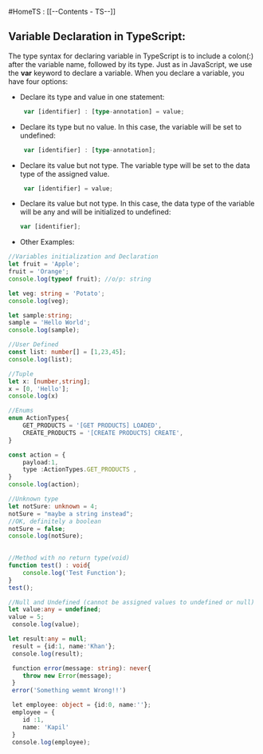 #HomeTS : [[--Contents - TS--]]
## Variable Declaration in TypeScript:
The type syntax for declaring variable in TypeScript is to include a colon(:) after the variable name, followed by its type. Just as in JavaScript, we use the **var** keyword to declare a variable.
When you declare a variable, you have four options:
- Declare its type and value in one statement:
	```ts
	 var [identifier] : [type-annotation] = value;
	```
-  Declare its type but no value. In this case, the variable will be set to undefined:
	```ts
	 var [identifier] : [type-annotation];
	 ```
-  Declare its value but not type. The variable type will be set to the data type of the assigned value.
	```ts
	 var [identifier] = value;
	 ```
-  Declare its value but not type. In this case, the data type of the variable will be any and will be initialized to undefined:
	```ts
	var [identifier];
	```
- Other Examples:
```ts
//Variables initialization and Declaration
let fruit = 'Apple';
fruit = 'Orange';
console.log(typeof fruit); //o/p: string

let veg: string = 'Potato';
console.log(veg);

let sample:string;
sample = 'Hello World';
console.log(sample);

//User Defined
const list: number[] = [1,23,45];
console.log(list);

//Tuple
let x: [number,string];
x = [0, 'Hello'];
console.log(x)

//Enums
enum ActionTypes{
    GET_PRODUCTS = '[GET PRODUCTS] LOADED',
    CREATE_PRODUCTS = '[CREATE PRODUCTS] CREATE',
}

const action = {
    payload:1,
    type :ActionTypes.GET_PRODUCTS ,
}
console.log(action);  

//Unknown type
let notSure: unknown = 4;
notSure = "maybe a string instead";
//OK, definitely a boolean
notSure = false;
console.log(notSure);
  

//Method with no return type(void)
function test() : void{
    console.log('Test Function');
}
test();

//Null and Undefined (cannot be assigned values to undefined or null)
let value:any = undefined;
value = 5;
 console.log(value);

let result:any = null;
 result = {id:1, name:'Khan'};
 console.log(result);

 function error(message: string): never{
    throw new Error(message);
 }
 error('Something wemnt Wrong!!')

 let employee: object = {id:0, name:''};
 employee = {
    id :1,
    name: 'Kapil'
 }
 console.log(employee);
```
```
```